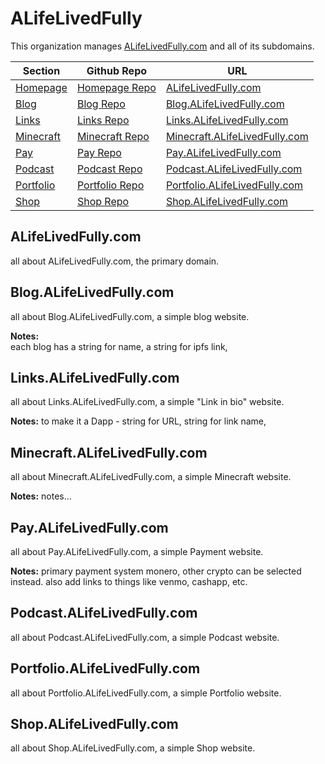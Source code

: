# ALifeLivedFully
This organization manages [ALifeLivedFully.com](https://ALifeLivedFully.com) and all of its subdomains.

Section | Github Repo | URL
--- | --- | ---
[Homepage](#alifelivedfullycom) | [Homepage Repo](https://github.com/ALifeLivedFully-Domain/ALifeLivedFully.com) | [ALifeLivedFully.com](https://ALifeLivedFully.com)  
[Blog](#Blogalifelivedfullycom) | [Blog Repo](https://github.com/ALifeLivedFully-Domain/Blog.ALifeLivedFully.com) | [Blog.ALifeLivedFully.com](https://Blog.ALifeLivedFully.com) 
[Links](#Linksalifelivedfullycom) | [Links Repo](https://github.com/ALifeLivedFully-Domain/Links.ALifeLivedFully.com) | [Links.ALifeLivedFully.com](https://Links.ALifeLivedFully.com)  
[Minecraft](#Minecraftalifelivedfullycom) | [Minecraft Repo](https://github.com/ALifeLivedFully-Domain/Minecraft.ALifeLivedFully.com) |[Minecraft.ALifeLivedFully.com](https://Minecraft.ALifeLivedFully.com)  
[Pay](#Payalifelivedfullycom) | [Pay Repo](https://github.com/ALifeLivedFully-Domain/Pay.ALifeLivedFully.com) | [Pay.ALifeLivedFully.com](https://Pay.ALifeLivedFully.com)  
[Podcast](#Podcastalifelivedfullycom) | [Podcast Repo](https://github.com/ALifeLivedFully-Domain/Podcast.ALifeLivedFully.com) | [Podcast.ALifeLivedFully.com](https://Podcast.ALifeLivedFully.com)  
[Portfolio](#Portfolioalifelivedfullycom) | [Portfolio Repo](https://github.com/ALifeLivedFully-Domain/Portfolio.ALifeLivedFully.com) | [Portfolio.ALifeLivedFully.com](https://Portfolio.ALifeLivedFully.com)  
[Shop](#Shopalifelivedfullycom) | [Shop Repo](https://github.com/ALifeLivedFully-Domain/Shop.ALifeLivedFully.com) | [Shop.ALifeLivedFully.com](https://Shop.ALifeLivedFully.com)

## ALifeLivedFully.com  
all about ALifeLivedFully.com, the primary domain.

## Blog.ALifeLivedFully.com  
all about Blog.ALifeLivedFully.com, a simple blog website.

**Notes:**  
each blog has a string for name, a string for ipfs link, 

## Links.ALifeLivedFully.com  
all about Links.ALifeLivedFully.com, a simple "Link in bio" website.

**Notes:**
to make it a Dapp - string for URL, string for link name, 

## Minecraft.ALifeLivedFully.com  
all about Minecraft.ALifeLivedFully.com, a simple Minecraft website.

**Notes:**
notes...

## Pay.ALifeLivedFully.com  
all about Pay.ALifeLivedFully.com, a simple Payment website.

**Notes:**
primary payment system monero, other crypto can be selected instead. also add links to things like venmo, cashapp, etc.

## Podcast.ALifeLivedFully.com  
all about Podcast.ALifeLivedFully.com, a simple Podcast website.

## Portfolio.ALifeLivedFully.com  
all about Portfolio.ALifeLivedFully.com, a simple Portfolio website.

## Shop.ALifeLivedFully.com  
all about Shop.ALifeLivedFully.com, a simple Shop website.
